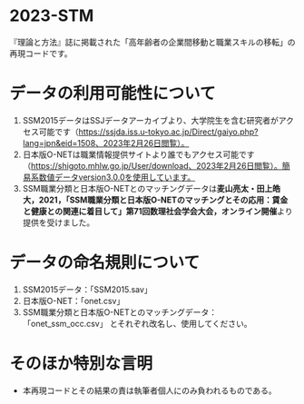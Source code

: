 # 2023-STM
『理論と方法』誌に掲載された「高年齢者の企業間移動と職業スキルの移転」の再現コードです。

# データの利用可能性について
1. SSM2015データはSSJデータアーカイブより、大学院生を含む研究者がアクセス可能です（https://ssjda.iss.u-tokyo.ac.jp/Direct/gaiyo.php?lang=jpn&eid=1508、2023年2月26日閲覧）。
2. 日本版O-NETは職業情報提供サイトより誰でもアクセス可能です（https://shigoto.mhlw.go.jp/User/download、2023年2月26日閲覧）。簡易系数値データversion3.0.0を使用しています。
3. SSM職業分類と日本版O-NETとのマッチングデータは**麦山亮太・田上皓大，2021，「SSM職業分類と日本版O-NETのマッチングとその応用：賃金と健康との関連に着目して」第71回数理社会学会大会，オンライン開催**より提供を受けました。

# データの命名規則について
1. SSM2015データ：「SSM2015.sav」
2. 日本版O-NET：「onet.csv」
3. SSM職業分類と日本版O-NETとのマッチングデータ：「onet_ssm_occ.csv」
とそれぞれ改名し、使用してください。

# そのほか特別な言明
- 本再現コードとその結果の責は執筆者個人にのみ負われるものである。
